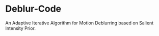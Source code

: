# Deblur-Code
An Adaptive Iterative Algorithm for Motion Deblurring based on Salient Intensity Prior.
